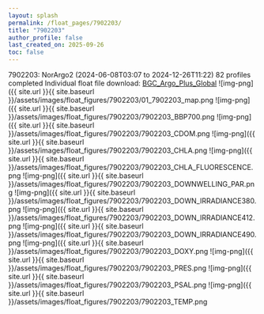 ```yaml
---
layout: splash
permalink: /float_pages/7902203/
title: "7902203"
author_profile: false
last_created_on: 2025-09-26
toc: false
---
```

 
7902203: NorArgo2 (2024-06-08T03:07 to 2024-12-26T11:22)
82 profiles completed
Individual float file download: [BGC_Argo_Plus_Global](https://ftp.soest.hawaii.edu/bgc_argo_plus/Individual_Floats/outliers_removed/7902203_Sprof_processed.nc)
![img-png]({{ site.url }}{{ site.baseurl }}/assets/images/float_figures/7902203/01_7902203_map.png
![img-png]({{ site.url }}{{ site.baseurl }}/assets/images/float_figures/7902203/7902203_BBP700.png
![img-png]({{ site.url }}{{ site.baseurl }}/assets/images/float_figures/7902203/7902203_CDOM.png
![img-png]({{ site.url }}{{ site.baseurl }}/assets/images/float_figures/7902203/7902203_CHLA.png
![img-png]({{ site.url }}{{ site.baseurl }}/assets/images/float_figures/7902203/7902203_CHLA_FLUORESCENCE.png
![img-png]({{ site.url }}{{ site.baseurl }}/assets/images/float_figures/7902203/7902203_DOWNWELLING_PAR.png
![img-png]({{ site.url }}{{ site.baseurl }}/assets/images/float_figures/7902203/7902203_DOWN_IRRADIANCE380.png
![img-png]({{ site.url }}{{ site.baseurl }}/assets/images/float_figures/7902203/7902203_DOWN_IRRADIANCE412.png
![img-png]({{ site.url }}{{ site.baseurl }}/assets/images/float_figures/7902203/7902203_DOWN_IRRADIANCE490.png
![img-png]({{ site.url }}{{ site.baseurl }}/assets/images/float_figures/7902203/7902203_DOXY.png
![img-png]({{ site.url }}{{ site.baseurl }}/assets/images/float_figures/7902203/7902203_PRES.png
![img-png]({{ site.url }}{{ site.baseurl }}/assets/images/float_figures/7902203/7902203_PSAL.png
![img-png]({{ site.url }}{{ site.baseurl }}/assets/images/float_figures/7902203/7902203_TEMP.png
